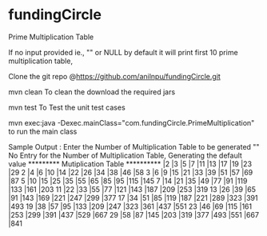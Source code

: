 # fundingCircle

Prime Multiplication Table

If no input provided ie., "" or NULL by default it will print first 10 prime multiplication table,

Clone the git repo @https://github.com/anilnpu/fundingCircle.git

mvn clean 
	To clean the download the required jars

mvn test 
	To Test the unit test cases

mvn exec:java -Dexec.mainClass="com.fundingCircle.PrimeMultiplication"
	to run the main class


Sample Output :
Enter the Number of Multiplication Table to be generated
""
No Entry for the Number of Multiplication Table, Generating the default value
********* Mutiplication Table **********
	 |2	 |3	 |5	 |7	 |11	 |13	 |17	 |19	 |23	 |29
 2	 |4	 |6	 |10	 |14	 |22	 |26	 |34	 |38	 |46	 |58
 3	 |6	 |9	 |15	 |21	 |33	 |39	 |51	 |57	 |69	 |87
 5	 |10	 |15	 |25	 |35	 |55	 |65	 |85	 |95	 |115	 |145
 7	 |14	 |21	 |35	 |49	 |77	 |91	 |119	 |133	 |161	 |203
 11	 |22	 |33	 |55	 |77	 |121	 |143	 |187	 |209	 |253	 |319
 13	 |26	 |39	 |65	 |91	 |143	 |169	 |221	 |247	 |299	 |377
 17	 |34	 |51	 |85	 |119	 |187	 |221	 |289	 |323	 |391	 |493
 19	 |38	 |57	 |95	 |133	 |209	 |247	 |323	 |361	 |437	 |551
 23	 |46	 |69	 |115	 |161	 |253	 |299	 |391	 |437	 |529	 |667
 29	 |58	 |87	 |145	 |203	 |319	 |377	 |493	 |551	 |667	 |841



